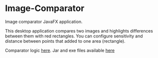 # Image-Comparator
Image comparator JavaFX application. 

This desktop application compares two images and highlights differences between them with red rectangles.
You can configure sensitivity and distance between points that added to one area (rectangle).

Comparator logic <a href="https://github.com/ggalantsev/Image-Comparator/tree/master/src/ggalantsev/Image-Comparator">here</a>.
Jar and exe files available <a href="https://drive.google.com/open?id=0BwH0ZuFp6vh4UUp4RjROdzdQRlE">here</a>
